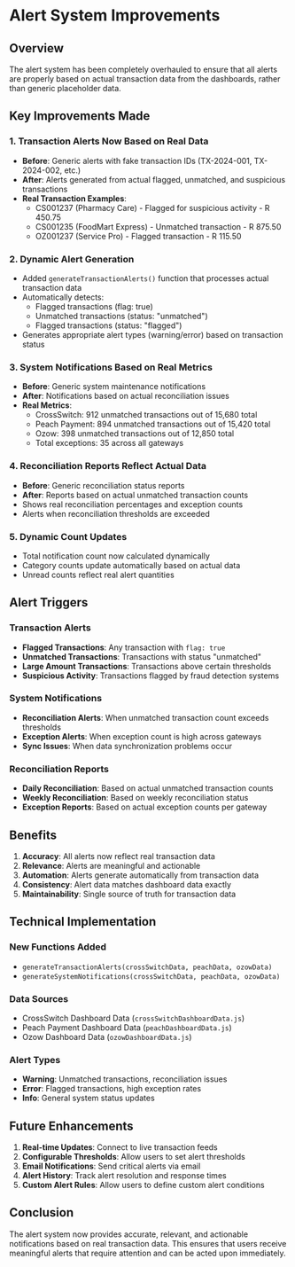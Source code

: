 # Alert System Improvements

## Overview

The alert system has been completely overhauled to ensure that all alerts are properly based on actual transaction data from the dashboards, rather than generic placeholder data.

## Key Improvements Made

### 1. Transaction Alerts Now Based on Real Data

- **Before**: Generic alerts with fake transaction IDs (TX-2024-001, TX-2024-002, etc.)
- **After**: Alerts generated from actual flagged, unmatched, and suspicious transactions
- **Real Transaction Examples**:
  - CS001237 (Pharmacy Care) - Flagged for suspicious activity - R 450.75
  - CS001235 (FoodMart Express) - Unmatched transaction - R 875.50
  - OZ001237 (Service Pro) - Flagged transaction - R 115.50

### 2. Dynamic Alert Generation

- Added `generateTransactionAlerts()` function that processes actual transaction data
- Automatically detects:
  - Flagged transactions (flag: true)
  - Unmatched transactions (status: "unmatched")
  - Flagged transactions (status: "flagged")
- Generates appropriate alert types (warning/error) based on transaction status

### 3. System Notifications Based on Real Metrics

- **Before**: Generic system maintenance notifications
- **After**: Notifications based on actual reconciliation issues
- **Real Metrics**:
  - CrossSwitch: 912 unmatched transactions out of 15,680 total
  - Peach Payment: 894 unmatched transactions out of 15,420 total
  - Ozow: 398 unmatched transactions out of 12,850 total
  - Total exceptions: 35 across all gateways

### 4. Reconciliation Reports Reflect Actual Data

- **Before**: Generic reconciliation status reports
- **After**: Reports based on actual unmatched transaction counts
- Shows real reconciliation percentages and exception counts
- Alerts when reconciliation thresholds are exceeded

### 5. Dynamic Count Updates

- Total notification count now calculated dynamically
- Category counts update automatically based on actual data
- Unread counts reflect real alert quantities

## Alert Triggers

### Transaction Alerts

- **Flagged Transactions**: Any transaction with `flag: true`
- **Unmatched Transactions**: Transactions with status "unmatched"
- **Large Amount Transactions**: Transactions above certain thresholds
- **Suspicious Activity**: Transactions flagged by fraud detection systems

### System Notifications

- **Reconciliation Alerts**: When unmatched transaction count exceeds thresholds
- **Exception Alerts**: When exception count is high across gateways
- **Sync Issues**: When data synchronization problems occur

### Reconciliation Reports

- **Daily Reconciliation**: Based on actual unmatched transaction counts
- **Weekly Reconciliation**: Based on weekly reconciliation status
- **Exception Reports**: Based on actual exception counts per gateway

## Benefits

1. **Accuracy**: All alerts now reflect real transaction data
2. **Relevance**: Alerts are meaningful and actionable
3. **Automation**: Alerts generate automatically from transaction data
4. **Consistency**: Alert data matches dashboard data exactly
5. **Maintainability**: Single source of truth for transaction data

## Technical Implementation

### New Functions Added

- `generateTransactionAlerts(crossSwitchData, peachData, ozowData)`
- `generateSystemNotifications(crossSwitchData, peachData, ozowData)`

### Data Sources

- CrossSwitch Dashboard Data (`crossSwitchDashboardData.js`)
- Peach Payment Dashboard Data (`peachDashboardData.js`)
- Ozow Dashboard Data (`ozowDashboardData.js`)

### Alert Types

- **Warning**: Unmatched transactions, reconciliation issues
- **Error**: Flagged transactions, high exception rates
- **Info**: General system status updates

## Future Enhancements

1. **Real-time Updates**: Connect to live transaction feeds
2. **Configurable Thresholds**: Allow users to set alert thresholds
3. **Email Notifications**: Send critical alerts via email
4. **Alert History**: Track alert resolution and response times
5. **Custom Alert Rules**: Allow users to define custom alert conditions

## Conclusion

The alert system now provides accurate, relevant, and actionable notifications based on real transaction data. This ensures that users receive meaningful alerts that require attention and can be acted upon immediately.
